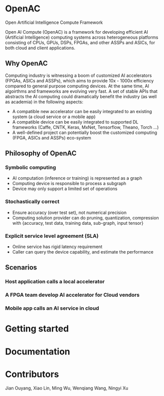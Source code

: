 # OpenAC
Open Artificial Intelligence Compute Framework

Open AI Compute (OpenAC) is a framework for developing efficient AI (Artificial Intelligence) computing systems across heterogeneous platforms consisting of CPUs, GPUs, DSPs, FPGAs, and other ASSPs and ASICs, for both cloud and client applications.

## Why OpenAC

Computing industry is witnessing a boom of customized AI accelerators (FPGAs, ASICs and ASSPs), which aims to provide 10x - 1000x efficiency compared to general purpose computing devices. At the same time, AI algoirthms and frameworks are evolving very fast. A set of stable APIs that abstracts the AI computing could dramatically benefit the industry (as well as academia) in the following aspects:
 - A compatible new accelerator can be easily integrated to an existing system (a cloud service or a mobile app)
 - A compatible device can be easily integrated to supported DL frameworks (Caffe, CNTK, Keras, MxNet, Tensorflow, Theano, Torch …)
 - A well-defined project can potentially boost the customized computing (FPGA, ASICs and ASSPs) eco-system 

## Philosophy of OpenAC
### Symbolic computing
- AI computation (inference or training) is represented as a graph
- Computing device is responsible to process a subgraph
- Device may only support a limited set of operations

### Stochastically correct
- Ensure accuracy (over test set), not numerical precision
- Computing solution provider can do pruning, quantization, compression with {accuracy, test data, training data, sub-graph, input tensor}

### Explicit service level agreement (SLA)
- Online service has rigid latency requirement
- Caller can query the device capability, and estimate the performance

## Scenarios

### Host application calls a local accelerator

### A FPGA team develop AI accelerator for Cloud vendors

### Mobile app calls an AI service in cloud

# Getting started


# Documentation

# Contributors
Jian Ouyang, Xiao Lin, Ming Wu,  Wenqiang Wang, Ningyi Xu 
